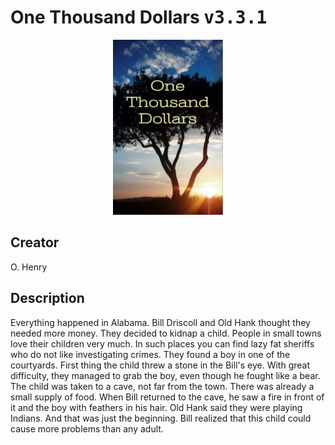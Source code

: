 
# One Thousand Dollars <kbd>v3.3.1</kbd>

<center>
  <img src="./cover-1024.jpg"/>
</center>

## Creator
O. Henry

## Description
Everything happened in Alabama. Bill Driscoll and Old Hank thought they needed more money. They decided to kidnap a child.  People in small towns love their children very much. In such places you can find lazy fat sheriffs who do not like investigating crimes. They found a boy in one of the courtyards. First thing the child threw a stone in the Bill's eye. With great difficulty, they managed to grab the boy, even though he fought like a bear. The child was taken to a cave, not far from the town. There was already a small supply of food. When Bill returned to the cave, he saw a fire in front of it and the boy with feathers in his hair. Old Hank said they were playing Indians. And that was just the beginning. Bill realized that this child could cause more problems than any adult.
